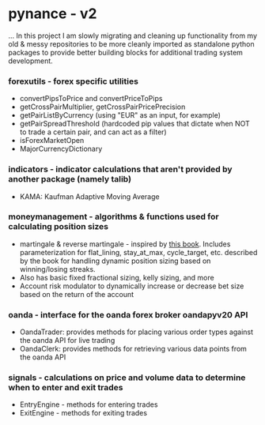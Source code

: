 # pynance - v2

... In this project I am slowly migrating and cleaning up functionality from my old & messy repositories to be more cleanly imported as standalone python packages to provide better building blocks for additional trading system development.


### forexutils - forex specific utilities
- convertPipsToPrice and convertPriceToPips
- getCrossPairMultiplier, getCrossPairPricePrecision
- getPairListByCurrency (using "EUR" as an input, for example)
- getPairSpreadThreshold (hardcoded pip values that dictate when NOT to trade a certain pair, and can act as a filter)
- isForexMarketOpen
- MajorCurrencyDictionary

### indicators - indicator calculations that aren't provided by another package (namely talib)
- KAMA: Kaufman Adaptive Moving Average

### moneymanagement - algorithms & functions used for calculating position sizes
- martingale & reverse martingale - inspired by [this book](https://www.amazon.com/Forex-Trading-Money-Management-System/dp/1542621895). Includes parameterization for flat_lining, stay_at_max, cycle_target, etc. described by the book for handling dynamic position sizing based on winning/losing streaks.
- Also has basic fixed fractional sizing, kelly sizing, and more
- Account risk modulator to dynamically increase or decrease bet size based on the return of the account

### oanda - interface for the oanda forex broker oandapyv20 API
- OandaTrader: provides methods for placing various order types against the oanda API for live trading
- OandaClerk: provides methods for retrieving various data points from the oanda API

### signals - calculations on price and volume data to determine when to enter and exit trades
- EntryEngine - methods for entering trades
- ExitEngine - methods for exiting trades
